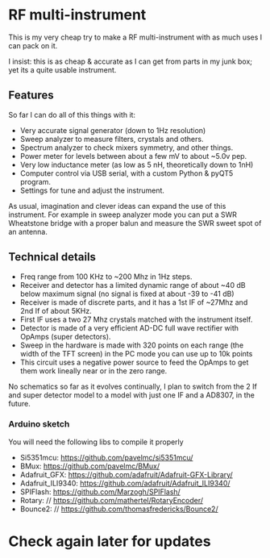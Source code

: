 # RF multi-instrument #

This is my very cheap try to make a RF multi-instrument with as much uses I can pack on it.

I insist: this is as cheap & accurate as I can get from parts in my junk box; yet its a quite usable instrument.

## Features ##

So far I can do all of this things with it:

* Very accurate signal generator (down to 1Hz resolution)
* Sweep analyzer to measure filters, crystals and others.
* Spectrum analyzer to check mixers symmetry, and other things.
* Power meter for levels between about a few mV to about ~5.0v pep.
* Very low inductance meter (as low as 5 nH, theoretically down to 1nH)
* Computer control via USB serial, with a custom Python & pyQT5 program.
* Settings for tune and adjust the instrument.

As usual, imagination and clever ideas can expand the use of this instrument. For example in sweep analyzer mode you can put a SWR Wheatstone bridge with a proper balun and measure the SWR sweet spot of an antenna.

## Technical details ##

* Freq range from 100 KHz to ~200 Mhz in 1Hz steps.
* Receiver and detector has a limited dynamic range of about ~40 dB below maximum signal (no signal is fixed at about -39 to -41 dB)
* Receiver is made of discrete parts, and it has a 1st IF of ~27Mhz and 2nd If of about 5KHz.
* First IF uses a two 27 Mhz crystals matched with the instrument itself.
* Detector is made of a very efficient AD-DC full wave rectifier with OpAmps (super detectors).
* Sweep in the hardware is made with 320 points on each range (the width of the TFT screen) in the PC mode you can use up to 10k points
* This circuit uses a negative power source to feed the OpAmps to get  them work lineally near or in the zero range.

No schematics so far as it evolves continually, I plan to switch from the 2 If and super detector model to a model with just one IF and a AD8307, in the future.

### Arduino sketch ###

You will need the following libs to compile it properly

* Si5351mcu: https://github.com/pavelmc/si5351mcu/
* BMux: https://github.com/pavelmc/BMux/
* Adafruit_GFX: https://github.com/adafruit/Adafruit-GFX-Library/
* Adafruit_ILI9340: https://github.com/adafruit/Adafruit_ILI9340/
* SPIFlash: https://github.com/Marzogh/SPIFlash/
* Rotary: // https://github.com/mathertel/RotaryEncoder/
* Bounce2: // https://github.com/thomasfredericks/Bounce2/

# Check again later for updates #
